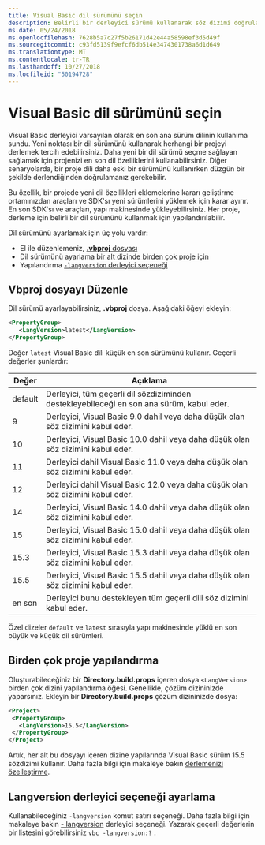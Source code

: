 ```yaml
---
title: Visual Basic dil sürümünü seçin
description: Belirli bir derleyici sürümü kullanarak söz dizimi doğrulama gerçekleştirmek için derleyicinin yapılandırın.
ms.date: 05/24/2018
ms.openlocfilehash: 7628b5a7c27f5b26171d42e44a58598ef3d5d49f
ms.sourcegitcommit: c93fd5139f9efcf6db514e3474301738a6d1d649
ms.translationtype: MT
ms.contentlocale: tr-TR
ms.lasthandoff: 10/27/2018
ms.locfileid: "50194728"
---
```

# <a name="select-the-visual-basic-language-version"></a>Visual Basic dil sürümünü seçin

Visual Basic derleyici varsayılan olarak en son ana sürüm dilinin kullanıma sundu. Yeni noktası bir dil sürümünü kullanarak herhangi bir projeyi derlemek tercih edebilirsiniz. Daha yeni bir dil sürümü seçme sağlayan sağlamak için projenizi en son dil özelliklerini kullanabilirsiniz. Diğer senaryolarda, bir proje dili daha eski bir sürümünü kullanırken düzgün bir şekilde derlendiğinden doğrulamanız gerekebilir.

Bu özellik, bir projede yeni dil özellikleri eklemelerine kararı geliştirme ortamınızdan araçları ve SDK'sı yeni sürümlerini yüklemek için karar ayırır. En son SDK'sı ve araçları, yapı makinesinde yükleyebilirsiniz. Her proje, derleme için belirli bir dil sürümünü kullanmak için yapılandırılabilir.

Dil sürümünü ayarlamak için üç yolu vardır:

- El ile düzenlemeniz, [ **.vbproj** dosyası](#edit-the-vbproj-file)
- Dil sürümünü ayarlama [bir alt dizinde birden çok proje için](#configure-multiple-projects)
- Yapılandırma [ `-langversion` derleyici seçeneği](#set-the-langversion-compiler-option)

## <a name="edit-the-vbproj-file"></a>Vbproj dosyayı Düzenle

Dil sürümü ayarlayabilirsiniz, **.vbproj** dosya. Aşağıdaki öğeyi ekleyin:

```xml
<PropertyGroup>
   <LangVersion>latest</LangVersion>
</PropertyGroup>
```

Değer `latest` Visual Basic dili küçük en son sürümünü kullanır. Geçerli değerler şunlardır:

|Değer|Açıklama|
|------------|-------------|
|default|Derleyici, tüm geçerli dil sözdiziminden destekleyebileceği en son ana sürüm, kabul eder.|
|9|Derleyici, Visual Basic 9.0 dahil veya daha düşük olan söz dizimini kabul eder.|
|10|Derleyici, Visual Basic 10.0 dahil veya daha düşük olan söz dizimini kabul eder.|
|11|Derleyici dahil Visual Basic 11.0 veya daha düşük olan söz dizimini kabul eder.|
|12|Derleyici dahil Visual Basic 12.0 veya daha düşük olan söz dizimini kabul eder.|
|14|Derleyici, Visual Basic 14.0 dahil veya daha düşük olan söz dizimini kabul eder.|
|15|Derleyici, Visual Basic 15.0 dahil veya daha düşük olan söz dizimini kabul eder.|
|15.3|Derleyici, Visual Basic 15.3 dahil veya daha düşük olan söz dizimini kabul eder.|
|15.5|Derleyici, Visual Basic 15.5 dahil veya daha düşük olan söz dizimini kabul eder.|
|en son|Derleyici bunu destekleyen tüm geçerli dili söz dizimini kabul eder.|

Özel dizeler `default` ve `latest` sırasıyla yapı makinesinde yüklü en son büyük ve küçük dil sürümleri.

## <a name="configure-multiple-projects"></a>Birden çok proje yapılandırma

Oluşturabileceğiniz bir **Directory.build.props** içeren dosya `<LangVersion>` birden çok dizini yapılandırma öğesi. Genellikle, çözüm dizininizde yaparsınız. Ekleyin bir **Directory.build.props** çözüm dizininizde dosya:

```xml
<Project>
 <PropertyGroup>
   <LangVersion>15.5</LangVersion>
 </PropertyGroup>
</Project>
```

Artık, her alt bu dosyayı içeren dizine yapılarında Visual Basic sürüm 15.5 sözdizimi kullanır. Daha fazla bilgi için makaleye bakın [derlemenizi özelleştirme](/visualstudio/msbuild/customize-your-build.md).

## <a name="set-the-langversion-compiler-option"></a>Langversion derleyici seçeneği ayarlama

Kullanabileceğiniz `-langversion` komut satırı seçeneği. Daha fazla bilgi için makaleye bakın [- langversion](../reference/command-line-compiler/langversion.md) derleyici seçeneği. Yazarak geçerli değerlerin bir listesini görebilirsiniz `vbc -langversion:?` .
